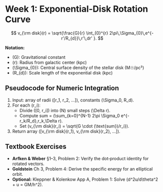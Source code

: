 # Week 1: Exponential-Disk Rotation Curve

$$ 
v_{\rm disk}(r)
= \sqrt{\frac{G}{r}
    \int_{0}^{r} 2\pi\,\Sigma_{0}\,e^{-r'/R_{d}}\,r'\,dr'
  }.
$$

**Notation:**
- \(G\): Gravitational constant  
- \(r\): Radius from galactic center (kpc)  
- \(\Sigma_{0}\): Central surface density of the stellar disk (M☉/pc²)  
- \(R_{d}\): Scale length of the exponential disk (kpc)  

## Pseudocode for Numeric Integration

1. Input: array of radii \([r_1, r_2, …]\), constants \(\Sigma_0, R_d\).  
2. For each \(r_i\):  
   - Divide \([0, r_i]\) into \(N\) small steps \(\Delta r\).  
   - Compute sum = \(\sum_{k=0}^{N-1} 2\pi \Sigma_0 e^{-r_k/R_d}\,r_k\,\Delta r\).  
   - Set \(v_{\rm disk}(r_i) = \sqrt{G \cdot (\text{sum})/r_i}\).  
3. Return array \([v_{\rm disk}(r_1), v_{\rm disk}(r_2), …]\).

## Textbook Exercises

- **Arfken & Weber** §1–3, Problem 2: Verify the dot‑product identity for rotated vectors.  
- **Goldstein** Ch 3, Problem 4: Derive the specific energy for an elliptical orbit.  
- **Optional:** Kleppner & Kolenkow App A, Problem 1: Solve \(d^2u/d\theta^2 + u = GM/h^2\).
